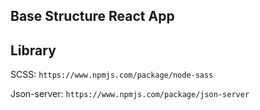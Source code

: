 ## Base Structure React App
## Library

SCSS: `https://www.npmjs.com/package/node-sass`

Json-server: `https://www.npmjs.com/package/json-server`